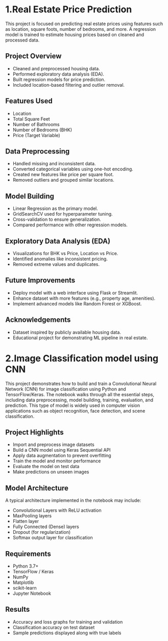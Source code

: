 # 1.Real Estate Price Prediction

This project is focused on predicting real estate prices using features such as location, square foots, number of bedrooms, and more. A regression model is trained to estimate housing prices based on cleaned and processed data.

## Project Overview

- Cleaned and preprocessed housing data.
- Performed exploratory data analysis (EDA).
- Built regression models for price prediction.
- Included location-based filtering and outlier removal.

## Features Used

- Location
- Total Square Feet
- Number of Bathrooms
- Number of Bedrooms (BHK)
- Price (Target Variable)

## Data Preprocessing

- Handled missing and inconsistent data.
- Converted categorical variables using one-hot encoding.
- Created new features like price per square foot.
- Removed outliers and grouped similar locations.

## Model Building

- Linear Regression as the primary model.
- GridSearchCV used for hyperparameter tuning.
- Cross-validation to ensure generalization.
- Compared performance with other regression models.

## Exploratory Data Analysis (EDA)

- Visualizations for BHK vs Price, Location vs Price.
- Identified anomalies like inconsistent pricing.
- Removed extreme values and duplicates.

## Future Improvements

- Deploy model with a web interface using Flask or Streamlit.
- Enhance dataset with more features (e.g., property age, amenities).
- Implement advanced models like Random Forest or XGBoost.

## Acknowledgements

- Dataset inspired by publicly available housing data.
- Educational project for demonstrating ML pipeline in real estate.

  

# 2.Image Classification model using CNN

This project demonstrates how to build and train a Convolutional Neural Network (CNN) for image classification using Python and TensorFlow/Keras. The notebook walks through all the essential steps, including data preprocessing, model building, training, evaluation, and prediction. This type of model is widely used in computer vision applications such as object recognition, face detection, and scene classification.

## Project Highlights

- Import and preprocess image datasets
- Build a CNN model using Keras Sequential API
- Apply data augmentation to prevent overfitting
- Train the model and monitor performance
- Evaluate the model on test data
- Make predictions on unseen images

## Model Architecture

A typical architecture implemented in the notebook may include:

- Convolutional Layers with ReLU activation
- MaxPooling layers
- Flatten layer
- Fully Connected (Dense) layers
- Dropout (for regularization)
- Softmax output layer for classification

## Requirements

- Python 3.7+
- TensorFlow / Keras
- NumPy
- Matplotlib
- scikit-learn
- Jupyter Notebook

## Results

- Accuracy and loss graphs for training and validation
- Classification accuracy on test dataset
- Sample predictions displayed along with true labels

